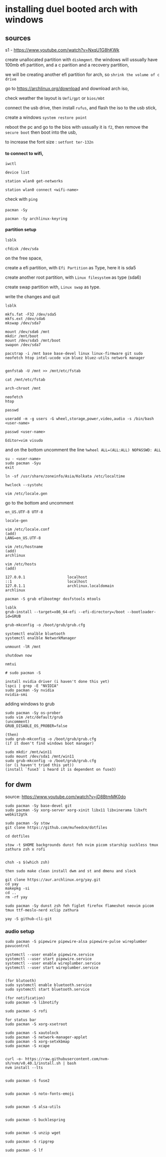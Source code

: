 # installing duel booted arch with windows
## sources
s1 - https://www.youtube.com/watch?v=NxqU1G8hKWk

create unallocated partition with `diskmgmnt`.
the windows will ussually have 100mb efi partition, and a c parition and a recovery partition,

we will be creating another efi partition for arch, so 
`shrink the volume of c drive`


go to https://archlinux.org/download
and download arch iso,

check weather the layout is `Uefi/gpt` or `bios/mbt`


connect the usb drive, 
then install `rufus`, and flash the iso to the usb stick, 

create a windows `system restore point`


reboot the pc and go to the bios with ussually it is `f2`,
then remove the `secure boot`
then boot into the usb,

to increase the font size : `setfont ter-132n`

#### to connect to wifi,

```
iwctl

device list

station wlan0 get-networks

station wlan0 connect <wifi-name>

```
check with `ping`



#### 
```
pacman -Sy

pacman -Sy archlinux-keyring
```

#### partition setup

```
lsblk

cfdisk /dev/sda
```
on the free space,

create a efi partition, with `Efi Partition` as Type, here it is sda5

create another root partition, with `Linux filesystem` as type (sda6)

create swap partition with, `Linux swap` as type.

write the changes and quit

```
lsblk

mkfs.fat -F32 /dev/sda5
mkfs.ext /dev/sda6
mkswap /dev/sda7

mount /dev/sda6 /mnt
mkdir /mnt/boot
mount /dev/sda5 /mnt/boot
swapon /dev/sda7

```

```
pacstrap -i /mnt base base-devel linux linux-firmware git sudo neofetch htop intel-ucode vim bluez bluez-utils network manager


genfstab -U /mnt >> /mnt/etc/fstab

cat /mnt/etc/fstab

```


```
arch-chroot /mnt

neofetch
htop

passwd

useradd -m -g users -G wheel,storage,power,video,audio -s /bin/bash <user-name>

passwd <user-name>

Editor=vim visudo

```
and on the bottom uncomment the line 
`%wheel ALL=(ALL:ALL) NOPASSWD: ALL`
``` 
su - <user-name>
sudo pacman -Syu
exit
```

```
ln -sf /usr/share/zoneinfo/Asia/Kolkata /etc/localtime

hwclock --systohc

vim /etc/locale.gen

```
go to the bottom and uncomment

`en_US.UTF-8 UTF-8`


```
locale-gen

vim /etc/locale.conf
(add)
LANG=en_US.UTF-8
```

``` 
vim /etc/hostname
(add)
archlinux
```

```
vim /etc/hosts
(add)

127.0.0.1                   localhost
::1                         localhost
127.0.1.1                   archlinux.localdomain                archlinux
```

```
pacman -S grub efibootmgr dosfstools mtools

lsblk
grub-install --target=x86_64-efi --efi-directory=/boot --bootloader-id=GRUB

grub-mkconfig -o /boot/grub/grub.cfg

```


```
systemctl enalble bluetooth
systemctl enalble NetworkManager
```

```
unmount -lR /mnt 
```

```
shutdown now
```

```
nmtui

# sudo pacman -S
```


```
install nvidia driver (i haven't done this yet)
lspci | grep -E "NVIDIA"
sudo pacman -Sy nvidia
nvidia-smi
```


adding windows to grub
```
sudo pacman -Sy os-prober
sudo vim /etc/default/grub
(uncomment)
GRUB_DISABLE_OS_PROBER=false

(then)
sudo grub-mkconfig -o /boot/grub/grub.cfg
(if it doen't find windows boot manager)

sudo mkdir /mnt/win11
sudo mount /dev/sda1 /mnt/win11
sudo grub-mkconfig -o /boot/grub/grub.cfg
(or (i haven't tried this yet))
(install `fuse3` i heard it is dependent on fuse3)
```


## for dwm
source: https://www.youtube.com/watch?v=jD8BtmMK0do

```
sudo pacman -Sy base-devel git 
sudo pacman -Sy xorg-server xorg-xinit libx11 libxinerama libxft webkit2gtk
```

```
sudo pacman -Sy stow
git clone https://github.com/mufeedcm/dotfiles

cd dotfiles

stow -t $HOME backgrounds dunst feh nvim picom starship suckless tmux zathura zsh x rofi


chsh -s $(which zsh)

then sudo make clean install dwm and st and dmenu and slock
```

```
git clone https://aur.archlinux.org/yay.git
cd yay
makepkg -si
cd ..
rm -rf yay
```


```
sudo pacman -Sy dunst zsh feh figlet firefox flameshot neovim picom tmux ttf-meslo-nerd xclip zathura
```

`yay -S github-cli-git`



### audio setup 

```
sudo pacman -S pipewire pipewire-alsa pipewire-pulse wireplumber pavucontrol

systemctl --user enable pipewire.service
systemctl --user start pipewire.service
systemctl --user enable wireplumber.service
systemctl --user start wireplumber.service


(for blutooth)
sudo systemctl enable bluetooth.service
sudo systemctl start bluetooth.service
```

```
(for notification)
sudo pacman -S libnotify

sudo pacman -S rofi
```

```
for status bar
sudo pacman -S xorg-xsetroot
```

```
sudo pacman -S xautolock
sudo pacman -S network-manager-applet
sudo pacman -S xorg-setxkbmap
sudo pacman -S xcape


curl -o- https://raw.githubusercontent.com/nvm-sh/nvm/v0.40.1/install.sh | bash
nvm install --lts


sudo pacman -S fuse2


sudo pacman -S noto-fonts-emoji


sudo pacman -S alsa-utils


sudo pacman -S bucklespring


sudo pacman -S unzip wget

sudo pacman -S ripgrep

sudo pacman -S lf

```







